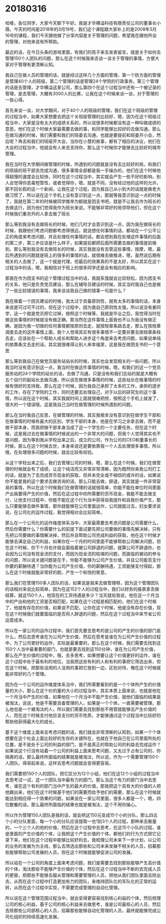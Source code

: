 # 20180316



哈喽，各位同学，大家今天额下午好。我是才华横溢科技有限责任公司的董事长小薇，今天的时间是2018年的3月19号，我们这个课程跟大家补上的是2008年3月16号的课程，我们今天跟他做了分享内容是关于管理的问题，希望我在跟他所谈的管理，对他来说有所帮助。

最近的话，在今日头条的游戏里面，有我们的孩子来去发表留言，就是关于如何去管理150个人团队的问题，那么在这个时候我来去谈一谈关于管理的事情，方便大家对于管理有更清晰认知。

我自己在做人员的管理的话，就是经过这样几个方面的管理，第一个防方面的管理是管理40个人的班级，第二个管理的话是管理24个学院的行政事务，第三个管理的话是去管理，才华横溢这家公司，那么第四个在这个过程当中还有一个被记录的管理，是去管理，大概有3000人的比赛，让我在这个时候来谈一谈，对于管理的一些心得。

首先来谈一谈，对大学期间，对于40个人的班级的管理，我们在这个班级的管理的过程当中，如果大家想要去把这个关班级管理的比较好，嗯，因为在这个班级过程当中，大家是没有太大的成绩关系的，所以说很多时候都没有这一种叫做成绩的意思，他们在这个时候大家最需要去做的事，和同学能够比较好的去做沟通，那么在做沟通的时候，我们需要和我们的班委去沟通，也就是要提前和班委开小会，然后呢？再去和我们的班级开大会，当你在小慧的故事，都有了相应的决议，他们在大会的过程当中，他就会有人来去支持你，那么这个时候你才能够去比较好的城市管理。

我在当时在大学期间做管理的时候，所遇到的问题就是没有去比较好的局，和我们的班级的班干部去完成沟通，很多事情全部都是我一手操办的，他们在这个时候他得超慢的速度会比较快，同时在这个过程当中，其实就会产生一些不好的影响，别人会觉得你恶毒短暂性，或者觉得你，嗯，就是不同，没有经过他的这样的允许，那不回长假的这一个新闻，让我在这个过程，因为我自己从小到大的话就是做老大做习惯了，所以说在这个手机上没有意识到这一点，那就等我意识到这一点的时候了，我就在第二年的时候被同学推举为额就是团支书吧，就是不让我去作为班长的去做这行，因为他们觉得我作为班长来说，不能够非常好的局领导他们，但在这个时候我们重另外的人拿去做了班长

那么等到我没有去做班长的时候，他们几时才会意识到这一点，因为我在做班长的时候，我跟他们考虑问题都考虑得很远，就说想任何事情的话，都站在一个公平公正的角度来考虑问题，并且处理任何事情的话，都会想到我在处理这件事情的后面的第二步，第三步应该是什么样子，如果提前都把后面所需要去做的事情提前做到，那么等到我没有去做班长的时候，其实我就没有去管这些事情，按摩，嗯，最后所遇到的问题就是班上的很多的事情的话，就很难去做推进，嗯，虽然说后期有相关的人去做了，这一个就是代理，但最后的效果真的不是太好，所以其实在这个过程当中的话，嗯，我相信对于班上的很多同学还是会有相应的影响。

那我在作为团支书的这个管理过程当中的话，我就系饿就会比较轻松，因为团支书的关系，他只是负责党员建设，那么在辅导员建设的时候，其实当时我自己也是做了一些比较错误的事情，我来谈谈我自己做的错事一句是什么？

我在做着一个团员建设的时候，我太过于具备原则性，就有太多的事情的话，本身来说是可过可不过的，但在这个过程中，因为我自己原则性太强，所以说没有姜同学，这一个就是党员把它过掉，按照这个时候等，我就是毕业之后，我觉得当时在做这些事情的时候就没有做正确，那当然在这件事情上面我也不认为我没有做正确，是因为我一切做的任何事情都按原则去走，就按规章条路去走，那么在按规章调度去走的这件事情上面，我个人觉得其实有很多事情不一定要非要去按规章条柱去走，应该处在一个帮助人成长和帮助人进步这个角度来去考虑问题，如果说单纯的依靠条文去走的话，其实就很难得让别人来幸福里，这是我在做团支书的一个意思

那么等到我自己在做党员服务站站长的时候，其实也会发现相关的一些问题，所以我当时没有意识到这一点，我当时在做这件事情的时候，嗯，和我们的这一个党员服务站的24个学院的站长的话，去做了沟通，只是没有和我们总站的就是大概有五个自行的副站长去做沟通，所以说在做很多事情的时候，这些站长在做事情的时候有很好的支持我，那么在这个时候，因为我自己承担了太多的工作，承担的逐步的工作，存在了学院的工作，同时还要去处理自己，对于以后的研究生的这个事情，所以说在这个时候，其实我就时间上面就很难把控，按照这个手机上就发了，很大的一个错误哦，这是我自己当时在做管理的时候所遇到的问题。

那么在当时我自己反思，在做管理的时候，其实我根本没有意识到在做学生干部和在做事情的时候有最大的区别，学生干部的本身，他是在学习之余拿去做，而不是做干部本身，而我把做干部本身当成了这一个学生的一个主要任务，但在这个时候，这是我过去在做事情的时候说出的一个非常大的问题，但我个人觉得其实也不是问题，因为等到我从学校出来之后，成立的公司，作为公司的CEO和董事长的时候，那么在这个时候去世，本身来说还是要依靠我一个人去处理很多事情，所以哦，在处理很多问题的时候，就会比较有经验。

从这个学校出来之后，我们去管理公司的时候，嗯，那么在这个时候，我们在做管理的时候就会有了成绩，让这个纯洁而又非常非常清晰，因为既然你来我公司打工的话，就是为了去完成货币现金的获取，但并未完全或不相信的或许的话，如果说你不能爱我的这个要求去做咨询的话，那么只能去做，辞退，其实就是一件非常容易的事情，所以在这个时候我们在做管理的话就很简单，你能不能在单位时间里面产出我要得产生的价值，然后在这过程中你所需要的货币现金，我能不能去做支付，让他支付过程中，你能不能在这个行为当中获得自我提升和自我价值产生，那么只要能够去做件事情，那你就能够在公司里面运作，公司就能过去，妇女要求说说，在公司化的运作过程，我觉得相对会比较简单。

那么在一个公司化的运作维度体系当中，大家最需要去考虑问题是公司需要什么，然后你需要什么？你需要什么的前提下面试要先把公司要做的事情先解决掉，只有先把公司要做的事情解决掉，然后并且帮助公司完成利益的获取，他在这个时候才能够去满足自己的利益，如果你在一个月的时间里面不能够帮助公司解决问题，但在这个时候，你下个月也许就会面临着被公司辞退的问题，就算公司不辞退你，也会因为公司没有现金流的支付，而因为现金流的枯竭的问题，而面临的被动的参与的问题，所以说关键问题是在于，你能不能够为公司产生价值，并且公司能否支付你要的薪酬待遇？当你能为公司产生价值，你的薪酬待遇，工资能够支付得起，那么在这个时候就能非常好的剧，产生一个和悦的笑意。

那么我们在管理150多人团队的话，如果说是我来去做管理呀，因为这个管理团队的话相对来说比较简单，因为在这152个人的过程当中，我们以财务的报表拿去做结算，就这150个人，他现在的工资待遇是多少？当天就给我说，他在这一个月当中的产出和他的工资是否相匹配，如果在这个过程是相匹配的，他们在这个时候了，他就有存在的价值，如果说不匹配，让你在这个时候，他是没有存在价值，现在这个时候我们就要面临的是否将人辞退的问题，然后在这个过程当中来节省公司运营成本。

所以在一家公司的运作过程中，我们首先要去思考的是公司的产生的价值的部门是什么，然后去思考谁在为公司产生价值，然后在思考是谁在为公司产生价值的过程中，为了公司更好的运作，实际是最重要的，那么在这个时候，我们需要去找到这150个人当中最重要的部门，也就是要去找到这150分钟，谁在为公司产生价值，那么在产生价值的过程中，哦，去多思考，如果想要让这个价值更好的运作，谁在这个过程中处于最有利的地位，当我把这些有利的人和有利的事把它筛选出来，但在这个时候，把那些没用的人没用的事把它放到一边，区别对待，俺在这个时候就能非常好的几个管理。

因为在一个公司的运作维度体系当中，我们所需要看到的是一个个体所产生的价值量的大小，那么在这个价的量的大小的过程当中，其实本质上面来说，也就是他在一个月当中产生的价值，如果他在一个月当中不能产生价值，就他们面临的结果是被淘汰，说说，他是不需要具备管理的人，如果是一个个体，一直需要被管理，那么他也是一个被淘汰的人，所以我们需要去找到那些不用管就能够去产生价值的人，而在这个时候支付他应该支付的货币性质，才能够通过这个过程当中比较好的帮助他获得最大化的成长。

基于这个维度上面来去考虑问题的话，我们就会非常清晰的认知到，如果一个个体想要在这个社会上面比较好的生存的关键所在，也就在于他自己在公司里面所处的位置，是不是处于公司的利益的部门，是不是真正的帮助公司的利益去完成运作？如果说这个行没有站着一个公司的利益上面来思考问题，又太过于占有公司的，你隔离的话，那么最终所面临的结果就是被淘汰，所以说，作为一个需要管理150个人团队，得哥起来说，这样去思考问题就会变得更容易。

我们需要把150个人的团队，把它区分为12个小组，他们在这12个小组的过程当中去思考试一试，这一个团队当中最有力的部门，那么当这个有力的部门当中去思考，谁在这个有利的部门当中产生的最大的价值，那我把这个具有大的价值的人把他踢出来，他们在这个时候基于他们的需要而给予他们的需要，那么在这个时候就能达到相应得一个效果的问题，如果说在一家公司里面，很多人都是一个，嗯，四位数餐的话，那么最终所面临的结果也就是被淘汰，这个不用你操心。

所以作为管理150人团队是我的话，就会把这150元变成15个小的分队，那么四五个小的分队里面，每一个小的分队应该提取一也1到3个人的过程，那种来去衡量的，一个三个人的他的价值，然后在这个过程中去思考，在这15个小队的过程，谁是里面的产生价值的个体，让我把这个产生价值的个体，都他们的行为方式把它记录下来，他们在这个过程中能够比较好的去，我梳理公司未来下一步计划，以公司的业务的发展为为主线，那么去筛选出那些和公司未来发展不相关的人员，招募那些能够帮助公司发展的人员，但在这个时候就能够促进公司的发展。

所以站在一个公司的角度上面来考虑问题，我们是需要去找到那些能够产生高价值的个体，淘汰那些不能够产生价值的个体，然后在这个过程当中不断的去完成人员的更替，把那些不能够去服从管理和需要管理的人员，把他从我们团队里面去除出去，从而在这个过程中打造更加有力的团队，来维持团队化的军队化的正常的运转，从而在这个过程中实现，不需要完成管理的自动化管理。

所以说在这个管理范围过程当中，就会变得更容易找到核心利益的个体，然后梳理公司的核心利益，基于公司的核心利益来去做思考，谁是公司最核心的人员，然后去除那些公司部核心的人员，招募那些能够自动化管理的人员，最终就能够完成公司化组织的持续高速化发展。

